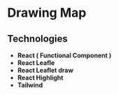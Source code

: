 # Drawing Map

## Technologies

- **React ( Functional Component )**
- **React Leafle**
- **React Leaflet draw**
- **React Highlight**
- **Tailwind**
